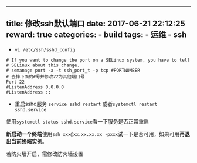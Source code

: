 
---
title: 修改ssh默认端口
date: 2017-06-21 22:12:25
reward: true
categories:
    - build
tags:
    - 运维
    - ssh
---

* ``vi /etc/ssh/sshd_config``

```angularjs
# If you want to change the port on a SELinux system, you have to tell
# SELinux about this change.
# semanage port -a -t ssh_port_t -p tcp #PORTNUMBER
# 去掉下面的#号并修改22为其他端口号
Port 22
#ListenAddress 0.0.0.0
#ListenAddress ::
```
* 重启sshd服务
``service sshd restart``
或者``systemctl restart sshd.service``

使用``systemctl status sshd.service``看一下服务是否正常重启

**新启动一个终端**使用``ssh xxx@xx.xx.xx.xx -pxxx``试一下是否可用，如果可用**再退出当前终端实例**。

若防火墙开启，需修改防火墙设置